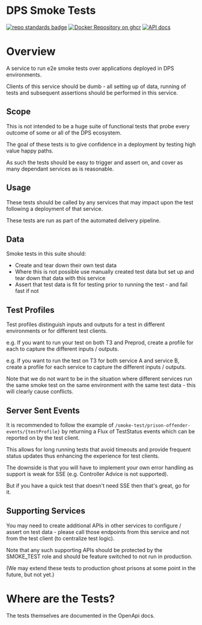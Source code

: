 # DPS Smoke Tests
[![repo standards badge](https://img.shields.io/badge/endpoint.svg?&style=flat&logo=github&url=https%3A%2F%2Foperations-engineering-reports.cloud-platform.service.justice.gov.uk%2Fapi%2Fv1%2Fcompliant_public_repositories%2Fdps-smoketest)](https://operations-engineering-reports.cloud-platform.service.justice.gov.uk/public-report/dps-smoketest "Link to report")
[![Docker Repository on ghcr](https://img.shields.io/badge/ghcr.io-repository-2496ED.svg?logo=docker)](https://ghcr.io/ministryofjustice/dps-smoketest)
[![API docs](https://img.shields.io/badge/API_docs_-view-85EA2D.svg?logo=swagger)](https://dps-smoketest-dev.hmpps.service.justice.gov.uk/swagger-ui/index.html)

# Overview

A service to run e2e smoke tests over applications deployed in DPS environments.

Clients of this service should be dumb - all setting up of data, running of tests and subsequent assertions should be 
performed in this service.

## Scope
This is not intended to be a huge suite of functional tests that probe every outcome of some or all of the DPS ecosystem.

The goal of these tests is to give confidence in a deployment by testing high value happy paths. 

As such the tests should be easy to trigger and assert on, and cover as many dependant services as is reasonable.

## Usage
These tests should be called by any services that may impact upon the test following a deployment of that service.

These tests are run as part of the automated delivery pipeline.

## Data
Smoke tests in this suite should:
* Create and tear down their own test data
* Where this is not possible use manually created test data but set up and tear down that data with this service
* Assert that test data is fit for testing prior to running the test - and fail fast if not

## Test Profiles
Test profiles distinguish inputs and outputs for a test in different environments or for different test clients.

e.g. If you want to run your test on both T3 and Preprod, create a profile for each to capture the different inputs /
outputs.

e.g. If you want to run the test on T3 for both service A and service B, create a profile for each service to capture 
the different inputs / outputs.

Note that we do not want to be in the situation where different services run the same smoke test on the same environment
with the same test data - this will clearly cause conflicts.

## Server Sent Events
It is recommended to follow the example of `/smoke-test/prison-offender-events/{testProfile}` by returning a Flux of 
TestStatus events which can be reported on by the test client.

This allows for long running tests that avoid timeouts and provide frequent status updates thus enhancing the experience
for test clients.

The downside is that you will have to implement your own error handling as support is weak for SSE (e.g. Controller 
Advice is not supported).

But if you have a quick test that doesn't need SSE then that's great, go for it.

## Supporting Services
You may need to create additional APIs in other services to configure / assert on test data - please call those 
endpoints from this service and not from the test client (to centralize test logic).

Note that any such supporting APIs should be protected by the SMOKE_TEST role and should be feature switched to not run 
in production.

(We may extend these tests to production ghost prisons at some point in the future, but not yet.)

# Where are the Tests?
The tests themselves are documented in the OpenApi docs.
